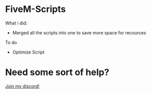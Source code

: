 # FiveM-Scripts

What i did:

-   Merged all the scripts into one to save more space for recources

To do 

-   Optimize Script


# Need some sort of help?

[Join my discord!](https://discord.gg/2v8XRxMVff)
